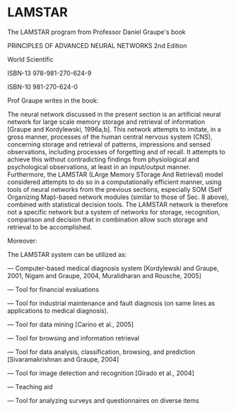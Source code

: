 # LAMSTAR



The LAMSTAR program from Professor Daniel Graupe's book

PRINCIPLES OF ADVANCED NEURAL NETWORKS
2nd Edition

World Scientific

ISBN-13 978-981-270-624-9

ISBN-10 981-270-624-0

Prof Graupe writes in the book:

The neural network discussed in the present section is an artificial
neural network for large scale memory storage and retrieval of
information [Graupe and Kordylewski, 1996a,b]. This network attempts
to imitate, in a gross manner, processes of the human central nervous
system (CNS), concerning storage and retrieval of patterns,
impressions and sensed observations, including processes of forgetting
and of recall. It attempts to achieve this without contradicting
findings from physiological and psychological observations, at least
in an input/output manner. Furthermore, the LAMSTAR (LArge Memory
STorage And Retrieval) model considered attempts to do so in a
computationally efficient manner, using tools of neural networks from
the previous sections, especially SOM (Self Organizing Map)-based
network modules (similar to those of Sec. 8 above), combined with
statistical decision tools. The LAMSTAR network is therefore not a
specific network but a system of networks for storage, recognition,
comparison and decision that in combination allow such storage and
retrieval to be accomplished.

Moreover:

The LAMSTAR system can be utilized as:

— Computer-based medical diagnosis system [Kordylewski and Graupe,
2001, Nigam and Graupe, 2004, Muralidharan and Rousche, 2005]

— Tool for financial evaluations

— Tool for industrial maintenance and fault diagnosis (on same lines
as applications to medical diagnosis).

— Tool for data mining [Carino et al., 2005]

— Tool for browsing and information retrieval

— Tool for data analysis, classification, browsing, and prediction
[Sivaramakrishnan and Graupe, 2004]

— Tool for image detection and recognition [Girado et al., 2004]

— Teaching aid

— Tool for analyzing surveys and questionnaires on diverse items

